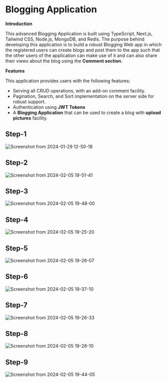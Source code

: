# Blogging Application

**Introduction**  

This advanced Blogging Application is built using TypeScript, Next.js, Tailwind CSS, Node.js, MongoDB, and Redis. The purpose behind developing this application is to build a robust Blogging Web app in which the registered users can create blogs and post them to the app such that the other users of the application can make use of it and can also share their views about the blog using the **Comment section**.

**Features**  

This application provides users with the following features:
- Serving all CRUD operations, with an add-on comment facility.
- Pagination, Search, and Sort implementation on the server side for robust support.
- Authentication using **JWT Tokens**
- A **Blogging Application** that can be used to create a blog with **upload pictures** facility.

## Step-1

![Screenshot from 2024-01-29 12-50-18](https://github.com/DikshakAdhikari/Blogging-Application/assets/69723589/86df8d10-331c-444a-8527-687fd075fa68)


## Step-2

![Screenshot from 2024-02-05 19-51-41](https://github.com/DikshakAdhikari/Blogging-Application/assets/69723589/5b99ef58-0dbb-4cf4-8203-696a439263d7)



## Step-3

![Screenshot from 2024-02-05 19-48-00](https://github.com/DikshakAdhikari/Blogging-Application/assets/69723589/08c5853b-db1a-4700-b6f0-7830237655d7)



## Step-4

![Screenshot from 2024-02-05 19-25-20](https://github.com/DikshakAdhikari/Blogging-Application/assets/69723589/224ed461-cf63-455b-a891-d8fe505d5598)


## Step-5

![Screenshot from 2024-02-05 19-26-07](https://github.com/DikshakAdhikari/Blogging-Application/assets/69723589/d1dab6e4-e724-4be3-9136-f4d9712c2770)


## Step-6

![Screenshot from 2024-02-05 19-37-10](https://github.com/DikshakAdhikari/Blogging-Application/assets/69723589/39a9745f-f977-415c-8678-2cd4cb92bcc1)


## Step-7

![Screenshot from 2024-02-05 19-26-33](https://github.com/DikshakAdhikari/Blogging-Application/assets/69723589/e99e20e9-39ef-4b4a-8f77-6f18ad6d5028)


## Step-8

![Screenshot from 2024-02-05 19-28-10](https://github.com/DikshakAdhikari/Blogging-Application/assets/69723589/8d6e1290-0c1f-4bfb-b3e2-9349e7e40340)  

## Step-9

![Screenshot from 2024-02-05 19-44-05](https://github.com/DikshakAdhikari/Blogging-Application/assets/69723589/7be2432b-dd8e-4f0c-be34-a7e2525f9677)




